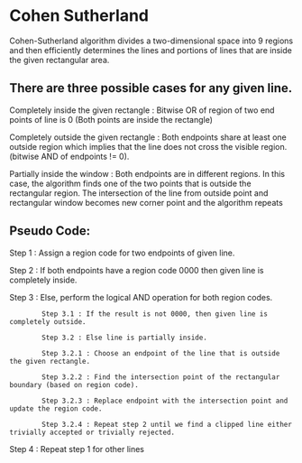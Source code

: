 # Cohen Sutherland
Cohen-Sutherland algorithm divides a two-dimensional space into 9 regions and then efficiently determines the lines and portions of lines that are inside the given rectangular area.

## There are three possible cases for any given line.

Completely inside the given rectangle : 
Bitwise OR of region of two end points of line is 0 (Both points are inside the rectangle)

Completely outside the given rectangle : 
Both endpoints share at least one outside region which implies that the line does not cross the visible region. (bitwise AND of endpoints != 0).

Partially inside the window : 
Both endpoints are in different regions. In this case, the algorithm finds one of the two points that is outside the rectangular region. The intersection of the line from outside point and rectangular window becomes new corner point and the algorithm repeats

## Pseudo Code:

Step 1 : 	Assign a region code for two endpoints of given line.

Step 2 : 	If both endpoints have a region code 0000 then given line is completely inside.

Step 3 : 	Else, perform the logical AND operation for both region codes.
			
			Step 3.1 : If the result is not 0000, then given line is completely outside.
			
			Step 3.2 : Else line is partially inside.
			
			Step 3.2.1 : Choose an endpoint of the line that is outside the given rectangle.
			
			Step 3.2.2 : Find the intersection point of the rectangular boundary (based on region code).
			
			Step 3.2.3 : Replace endpoint with the intersection point and update the region code.
			
			Step 3.2.4 : Repeat step 2 until we find a clipped line either trivially accepted or trivially rejected.

Step 4 : 	Repeat step 1 for other lines
